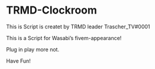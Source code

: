 # TRMD-Clockroom
This is Script is createt by TRMD leader Trascher_TV#0001

This is a Script for Wasabi’s fivem-appearance!

Plug in play more not.

Have Fun!
